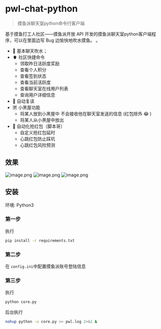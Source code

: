# pwl-chat-python
> 摸鱼派聊天室python命令行客户端

基于摸鱼打工人社区——摸鱼派开放 API 开发的摸鱼派聊天室python客户端程序，可以在里面边写 Bug 边愉快地吹水摸鱼。 。

* 💬 基本聊天吹水；
* ⬆️ 社区快捷命令
    * 领取昨日活跃度奖励
    * 查看个人积分
    * 查看签到状态
    * 查看当前活跃度
    * 查看聊天室在线用户列表
    * 查询用户详细信息
* 🤖️ 自动复读
* 🈲️ 小黑屋功能
    * 将某人放到小黑屋中 不会接收他在聊天室发送的信息 (红包除外 😂 )
    * 将某人从小黑屋中放出
* 🧧 自动化抢红包（脚本哥）
    * 自定义抢红包延时
    * 心跳红包防止踩坑
    * 心跳红包风险预测

## 效果
![image.png](https://pwl.stackoverflow.wiki/2022/01/image-71dba0ea.png)
![image.png](https://pwl.stackoverflow.wiki/2022/01/image-f74aae7e.png)
![image.png](https://pwl.stackoverflow.wiki/2022/01/image-1b685256.png)

## 安装
环境: Python3

### 第一步
执行
~~~bash
pip install -r requirements.txt
~~~

### 第二步
在 `config.ini`中配置摸鱼派账号登陆信息



### 第三步
执行
~~~bash
python core.py
~~~

后台执行
~~~bash
nohup python -u core.py >> pwl.log 2>&1 &
~~~

